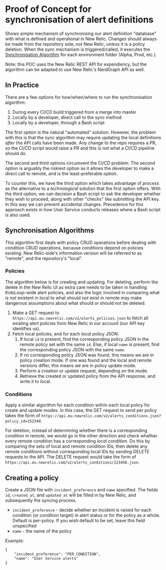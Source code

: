 # Proof of Concept for synchronisation of alert definitions

Shows simple mechanism of synchronising our alert definition "database" with what is defined and operational in New Relic.
Changes should always be made from the repository side, not New Relic, *unless* it is a policy deletion.
When the sync mechanism is triggered/called, it executes the [Synchronisation Algorithm](#synchronisation-algorithm) for each environment folder (Alpha, Prod, etc.).

Note: this POC uses the New Relic REST API for expendiency, but the algorithm can be adapted to use New Relic's NerdGraph API as well.

## In Practice

There are a few options for how/when/where to run the synchronisation algorithm:

1. During every CI/CD build triggered from a merge into master
2. Locally by a developer, direct call to the sync method
3. Locally by a developer, through a Bash script

The first option is the natural "automated" solution. However, the problem with this is that the sync algorithm may require updating the local definitions *after* the API calls have been made. Any change to the repo requires a PR, so the CI/CD script would raise a PR and this is not what a CI/CD pipeline should do.

The second and third options circumvent the CI/CD problem. The second option is arguably the riskiest option as it allows the developer to make a direct call to remote, and is the least-preferable option. 

To counter this, we have the third option which takes advantage of *process* as the alternative to a *technological* solution that the first option offers. With the third option, we can decision a Bash script to ask the developer whether they wish to proceed, along with other "checks" like submitting the API key. In this way we can prevent accidental changes. Precedence for this approach exists in how User Service conducts releases where a Bash script is also used.

## Synchronisation Algorithms

This algorithm first deals with policy CRUD operations before dealing with condition CRUD operations, because conditions depend on policies existing.
New Relic-side's information version will be referred to as "remote", and the repository's "local".

### Policies

The algorithm below is for creating and updating. For deleting, perform the delete in the New Relic UI as extra care needs to be taken in handling KidsLoop-wide alert policies, and also the logic involved in comparing what is *not* existent in local to what should *not* exist in remote may make dangerous assumptions about what should or should not be deleted.

1. Make a GET request to `https://api.eu.newrelic.com/v2/alerts_policies.json` to fetch all existing alert policies from New Relic in our account (our API key identifies us).
2. Fetch local policies, and for each *local* policy JSON:
    1. If local `id` is present, find the corresponding policy JSON in the remote policy set with the same `id`. Else, if local `name` is present, find the corresponding policy JSON with the same `name`.
    2. If no corresponding policy JSON was found, this means we are in policy creation mode. If one was found and the local and remote versions differ, this means we are in policy update mode.
    3. Perform a creation or update request, depending on the mode.
    4. Retrieve the created or updated policy from the API response, and write it to local.

### Conditions

Apply a similar algorithm for each condition within each local policy for create and update modes. In this case, the GET request to send per policy takes the form of `https://api.eu.newrelic.com/v2/alerts_conditions.json?policy_id=152349`.

For deletion, instead of determining whether there is a corresponding condition in remote, we would go in the other direction and check whether every remote condition has a corresponding *local* condition. Do this by comparing the sets of local and remote condition IDs, then delete any remote conditions without corresponding local IDs by sending DELETE requests to the API. The DELETE request would take the form of `https://api.eu.newrelic.com/v2/alerts_conditions/123456.json`.

## Creating a policy

Create a JSON file with `incident_preference` and `name` specified. The fields `id`, `created_at`, and `updated_at` will be filled in by New Relic, and subsequently the syncing process.

* `incident_preference` - decide whether an incident is raised for each condition (or condition target) in alert status or for the policy as a whole. Default is per-policy. If you wish default to be set, leave this field unspecified
* `name` - the name of the policy

Example:

```
{
    "incident_preference": "PER_CONDITION",
    "name": "User Service alerts"
}
```



